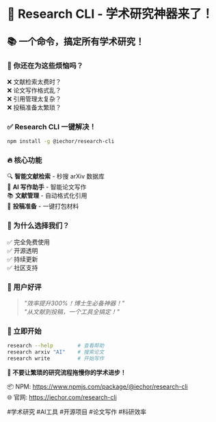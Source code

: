 # 🚀 Research CLI - 学术研究神器来了！

## 📚 一个命令，搞定所有学术研究！

### 🎯 你还在为这些烦恼吗？
❌ 文献检索太费时？  
❌ 论文写作格式乱？  
❌ 引用管理太复杂？  
❌ 投稿准备太繁琐？  

### ✅ Research CLI 一键解决！

```bash
npm install -g @iechor/research-cli
```

### 🔥 核心功能
🔍 **智能文献检索** - 秒搜 arXiv 数据库  
📝 **AI 写作助手** - 智能论文写作  
📚 **文献管理** - 自动格式化引用  
🚀 **投稿准备** - 一键打包材料  

### 💎 为什么选择我们？
✅ 完全免费使用  
✅ 开源透明  
✅ 持续更新  
✅ 社区支持  

### 🎉 用户好评
> *"效率提升300%！博士生必备神器！"*  
> *"从文献到投稿，一个工具全搞定！"*  

### 🚀 立即开始
```bash
research --help        # 查看帮助
research arxiv "AI"    # 搜索论文  
research write         # 开始写作
```

**🎯 不要让繁琐的研究流程拖慢你的学术进步！**

📦 NPM: https://www.npmjs.com/package/@iechor/research-cli  
🌐 官网: https://iechor.com/research-cli  

#学术研究 #AI工具 #开源项目 #论文写作 #科研效率 